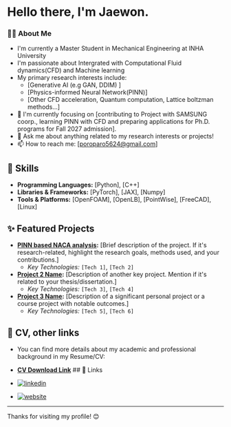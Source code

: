 # Hello there, I'm Jaewon.

### 👨‍💻 About Me

* I'm currently a Master Student in Mechanical Engineering at INHA University
* I'm passionate about Intergrated with Computational Fluid dynamics(CFD) and Machine learning 
* My primary research interests include:
    * [Generative AI (e.g GAN, DDIM) ]
    * [Physics-informed Neural Network(PINN)]
    * [Other CFD acceleration, Quantum computation, Lattice boltzman methods...]
* 🌱 I'm currently focusing on [contributing to Project with SAMSUNG coorp., learning PINN with CFD and preparing applications for Ph.D. programs for Fall 2027 admission].
* 💬 Ask me about anything related to my research interests or projects!
* 📫 How to reach me: [poroparo5624@gmail.com]

## 🚀 Skills

* **Programming Languages:** [Python], [C++]
* **Libraries & Frameworks:** [PyTorch], [JAX], [Numpy]
* **Tools & Platforms:** [OpenFOAM], [OpenLB], [PointWise], [FreeCAD], [Linux]
  
## ✨ Featured Projects

* **[PINN based NACA analysis](link-to-repo-1):** [Brief description of the project. If it's research-related, highlight the research goals, methods used, and your contributions.]
    * *Key Technologies:* `[Tech 1]`, `[Tech 2]`
* **[Project 2 Name](link-to-repo-2):** [Description of another key project. Mention if it's related to your thesis/dissertation.]
    * *Key Technologies:* `[Tech 3]`, `[Tech 4]`
* **[Project 3 Name](link-to-repo-3):** [Description of a significant personal project or a course project with notable outcomes.]
    * *Key Technologies:* `[Tech 5]`, `[Tech 6]`

## 📄  CV, other links

* You can find more details about my academic and professional background in my Resume/CV:
* **[CV Download Link](https://github.com/FluidicEnergy/FluidicEnergy/blob/main/cv/cv_jjw.pdf)** ## 🔗 Links

* [![linkedin](https://img.shields.io/badge/LinkedIn-0A66C2?style=for-the-badge&logo=linkedin&logoColor=white)](https://www.linkedin.com/in/jaewon-jang-895785252/)
* [![website](https://img.shields.io/badge/Personal_Website-FF0000?style=for-the-badge&logo=About.me&logoColor=white)](https://sites.google.com/view/streamyjang) 

---

Thanks for visiting my profile! 😊
